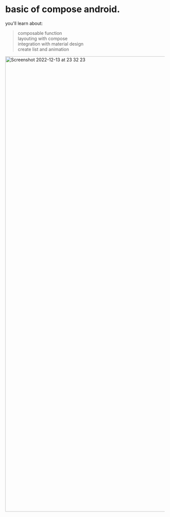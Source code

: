 # basic of compose android. 
you'll learn about:  
> composable function   
> layouting with compose   
> integration with material design   
> create list and animation   

<img width="1440" alt="Screenshot 2022-12-13 at 23 32 23" src="https://user-images.githubusercontent.com/53375007/207390114-0f939362-86bd-4b32-a26a-413c2aee2832.png">

